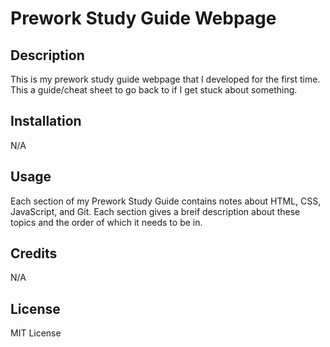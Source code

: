 # Prework Study Guide Webpage

## Description
This is my prework study guide webpage that I developed for the first time. This a guide/cheat sheet to go back to if I get stuck about something.

## Installation 
N/A

## Usage
Each section of my Prework Study Guide contains notes about HTML, CSS, JavaScript, and Git. Each section gives a breif description about these topics and the order of which it needs to be in.

## Credits
N/A

## License
MIT License
